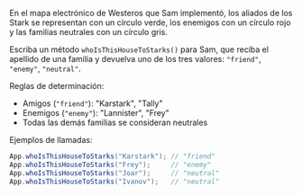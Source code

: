 
En el mapa electrónico de Westeros que Sam implementó, los aliados de los Stark se representan con un círculo verde, los enemigos con un círculo rojo y las familias neutrales con un círculo gris.

Escriba un método `whoIsThisHouseToStarks()` para Sam, que reciba el apellido de una familia y devuelva uno de los tres valores: `"friend"`, `"enemy"`, `"neutral"`.

Reglas de determinación:

  * Amigos (`"friend"`): "Karstark", "Tally"
  * Enemigos (`"enemy"`): "Lannister", "Frey"
  * Todas las demás familias se consideran neutrales

Ejemplos de llamadas:

```java
App.whoIsThisHouseToStarks("Karstark"); // "friend"
App.whoIsThisHouseToStarks("Frey");     // "enemy"
App.whoIsThisHouseToStarks("Joar");     // "neutral"
App.whoIsThisHouseToStarks("Ivanov");   // "neutral"
```
